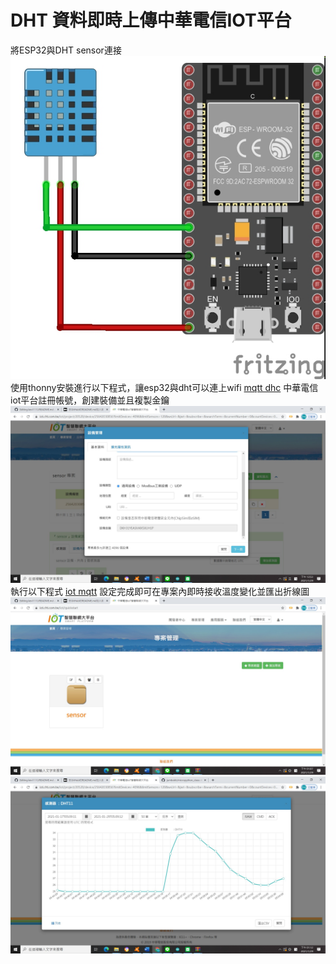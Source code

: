 # DHT 資料即時上傳中華電信IOT平台
將ESP32與DHT sensor連接
![image](https://github.com/kevin921111/myimage.io/blob/main/dht11-esp32.jpg?raw=true)
使用thonny安裝進行以下程式，讓esp32與dht可以連上wifi
[mqtt dhc](https://github.com/kevin921111/myimage.io/blob/main/Lab-MQTT-DHT.py)
中華電信iot平台註冊帳號，創建裝備並且複製金鑰
![image](https://github.com/kevin921111/myimage.io/blob/main/messageImage_1611896070654.jpg?raw=true)
執行以下程式
[iot mqtt](https://github.com/kevin921111/myimage.io/blob/main/CHT-iotmqtt.py)
設定完成即可在專案內即時接收溫度變化並匯出折線圖
![image](https://github.com/kevin921111/myimage.io/blob/main/messageImage_1611896917849.jpg?raw=true)
![image](https://github.com/kevin921111/myimage.io/blob/main/messageImage_1611897169354.jpg?raw=true)

